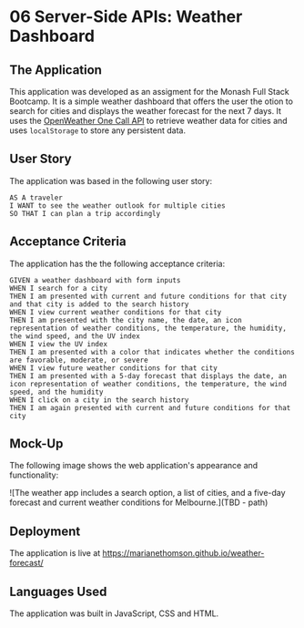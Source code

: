 # 06 Server-Side APIs: Weather Dashboard

## The Application

This application was developed as an assigment for the Monash Full Stack Bootcamp. It is a simple weather dashboard that offers the user the otion to search for cities and displays the weather forecast for the next 7 days. It uses the [OpenWeather One Call API](https://openweathermap.org/api/one-call-api) to retrieve weather data for cities and uses `localStorage` to store any persistent data.

## User Story

The application was based in the following user story:

```
AS A traveler
I WANT to see the weather outlook for multiple cities
SO THAT I can plan a trip accordingly
```

## Acceptance Criteria

The application has the the following acceptance criteria:

```
GIVEN a weather dashboard with form inputs
WHEN I search for a city
THEN I am presented with current and future conditions for that city and that city is added to the search history
WHEN I view current weather conditions for that city
THEN I am presented with the city name, the date, an icon representation of weather conditions, the temperature, the humidity, the wind speed, and the UV index
WHEN I view the UV index
THEN I am presented with a color that indicates whether the conditions are favorable, moderate, or severe
WHEN I view future weather conditions for that city
THEN I am presented with a 5-day forecast that displays the date, an icon representation of weather conditions, the temperature, the wind speed, and the humidity
WHEN I click on a city in the search history
THEN I am again presented with current and future conditions for that city
```

## Mock-Up

The following image shows the web application's appearance and functionality:

![The weather app includes a search option, a list of cities, and a five-day forecast and current weather conditions for Melbourne.](TBD - path)

## Deployment

The application is live at <https://marianethomson.github.io/weather-forecast/>

## Languages Used

The application was built in JavaScript, CSS and HTML.
